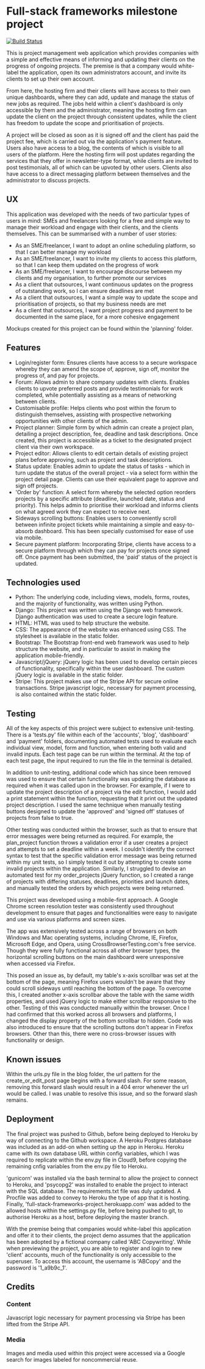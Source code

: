 # Full-stack frameworks milestone project

[![Build Status](https://travis-ci.org/samalty/full-stack-project.svg?branch=master)](https://travis-ci.org/samalty/full-stack-project)

This is project management web application which provides companies with a simple and effective means of informing and updating 
their clients on the progress of ongoing projects. The premise is that a company would white-label the application, open its own 
administrators account, and invite its clients to set up their own account.

From here, the hosting firm and their clients will have access to their own unique dashboards, where they can add, update and 
manage the status of new jobs as required. The jobs held within a client's dashboard is only accessible by them and the administrator, 
meaning the hosting firm can update the client on the project through consistent updates, while the client has freedom to update the 
scope and prioritisation of projects.

A project will be closed as soon as it is signed off and the client has paid the project fee, which is carried out via the application's 
payment feature. Users also have access to a blog, the contents of which is visible to all users of the platform. Here the hosting firm 
will post updates regarding the services that they offer in newsletter-type format, while clients are invited to post testimonials, all 
of which can be upvoted by other users. Clients also have access to a direct messaging platform between themselves and the administrator 
to discuss projects.

## UX

This application was developed with the needs of two particular types of users in mind: SMEs and freelancers looking for a free and simple 
way to manage their workload and engage with their clients, and the clients themselves. This can be summarised with a number of user stories:

- As an SME/freelancer, I want to adopt an online scheduling platform, so that I can better manage my workload
- As an SME/freelancer, I want to invite my clients to access this platform, so that I can keep them updated on the progress of work
- As an SME/freelancer, I want to encourage discourse between my clients and my organisation, to further promote our services
- As a client that outsources, I want continuous updates on the progress of outstanding work, so I can ensure deadlines are met
- As a client that outsources, I want a simple way to update the scope and prioritisation of projects, so that my business needs are met
- As a client that outsources, I want project progress and payment to be documented in the same place, for a more cohesive engagement

Mockups created for this project can be found within the 'planning' folder.

## Features

- Login/register form: Ensures clients have access to a secure workspace whereby they can amend the scope of, approve, sign off, monitor the progress of, and pay for projects.
- Forum: Allows admin to share company updates with clients. Enables clients to upvote preferred posts and provide testimonials for work completed, while potentially assisting as a means of networking between clients.
- Customisable profile: Helps clients who post within the forum to distinguish themselves, assisting with prospective networking opportunities with other clients of the admin.
- Project planner: Simple form by which admin can create a project plan, detailing a project description, fee, deadline and task descriptions. Once created, this project is accessible as a ticket to the designated project client via their own workspace.
- Project editor: Allows clients to edit certain details of existing project plans before approving, such as project and task descriptions.
- Status update: Enables admin to update the status of tasks - which in turn update the status of the overall project - via a select form within the project detail page. Clients can use their equivalent page to approve and sign off projects.
- 'Order by' function: A select form whereby the selected option reorders projects by a specific attribute (deadline, launched date, status and priority). This helps admin to prioritise their workload and informs clients on what agreed work they can expect to receive next.
- Sideways scrolling buttons: Enables users to conveniently scroll between infinite project tickets while maintaining a simple and easy-to-absorb dashboard. This has been specially customised for ease of use via mobile.
- Secure payment platform: Incorporating Stripe, clients have access to a secure platform through which they can pay for projects once signed off. Once payment has been submitted, the 'paid' status of the project is updated.

## Technologies used

- Python: The underlying code, including views, models, forms, routes, and the majority of functionality, was written using Python.
- Django: This project was written using the Django web framework. Django authentication was used to create a secure login feature.
- HTML: HTML was used to help structure the website.
- CSS: The appearance of the website was enhanced using CSS. The stylesheet is available in the static folder.
- Bootstrap: The Bootstrap front-end web framework was used to help structure the website, and in particular to assist in making the application mobile-friendly.
- Javascript/jQuery: jQuery logic has been used to develop certain pieces of functionality, specifically within the user dashboard. The custom jQuery logic is available in the static folder.
- Stripe: This project makes use of the Stripe API for secure online transactions. Stripe javascript logic, necessary for payment processing, is also contained within the static folder.

## Testing

All of the key aspects of this project were subject to extensive unit-testing. There is a 'tests.py' file within each of the 'accounts', 
'blog', 'dashboard' and 'payment' folders, documenting automated tests used to evaluate each individual view, model, form and function, 
when entering both valid and invalid inputs. Each test page can be run within the terminal. At the top of each test page, the input 
required to run the file in the terminal is detailed.

In addition to unit-testing, additional code which has since been removed was used to ensure that certain functionality was updating the 
database as required when it was called upon in the browser. For example, if I were to update the project description of a project via 
the edit function, I would add a print statement within the function, requesting that it print out the updated project description. I 
used the same technique when manually testing buttons designed to update the 'approved' and 'signed off' statuses of projects from false 
to true.

Other testing was conducted within the browser, such as that to ensure that error messages were being returned as required. For example, 
the plan_project function throws a validation error if a user creates a project and attempts to set a deadline within a week. I couldn't 
identify the correct syntax to test that the specific validation error message was being returned within my unit tests, so I simply tested 
it out by attempting to create some invalid projects within the application. Similarly, I struggled to devise an automated test for my 
order_projects jQuery function, so I created a range of projects with differing statuses, deadlines, priorities and launch dates, and 
manually tested the orders by which projects were being returned.

This project was developed using a mobile-first approach. A Google Chrome screen resolution tester was consistently used throughout 
development to ensure that pages and functionalities were easy to navigate and use via various platforms and screen sizes.

The app was extensively tested across a range of browsers on both Windows and Mac operating systems, including Chrome, IE, Firefox, 
Microsoft Edge, and Opera, using CrossBrowserTesting.com's free service. Though they were fully functional across all other browser 
types, the horizontal scrolling buttons on the main dashboard were unresponsive when accessed via Firefox. 

This posed an issue as, by default, my table's x-axis scrollbar was set at the bottom of the page, meaning Firefox users wouldn't be 
aware that they could scroll sideways until reaching the bottom of the page. To overcome this, I created another x-axis scrollbar above 
the table with the same width properties, and used jQuery logic to make either scrollbar responsive to the other. Testing of this was 
conducted manually within the browser. Once I had confirmed that this worked across all browsers and platforms, I changed the display 
property of the bottom scrollbar to hidden. Code was also introduced to ensure that the scrolling buttons don't appear in Firefox browsers. 
Other than this, there were no cross-browser issues with functionality or design.

## Known issues

Within the urls.py file in the blog folder, the url pattern for the create_or_edit_post page begins with a forward slash. For some reason, 
removing this forward slash would result in a 404 error whenever the url would be called. I was unable to resolve this issue, and so the 
forward slash remains.

## Deployment

The final project was pushed to Github, before being deployed to Heroku by way of connecting to the Github workspace. A Heroku Postgres 
database was included as an add-on when setting up the app in Heroku. Heroku came with its own database URL within config variables, which 
I was required to replicate within the env.py file in Cloud9, before copying the remaining cnfig variables from the env.py file to Heroku.

'gunicorn' was installed via the bash terminal to allow the project to connect to Heroku, and 'psycopg2' was installed to enable the project 
to interact with the SQL database. The requirements.txt file was duly updated. A Procfile was added to convey to Heroku the type of app that 
it is hosting. Finally, 'full-stack-frameworks-project.herokuapp.com' was added to the allowed hosts within the settings.py file, before being 
pushed to git, to authorise Heroku as a host, before deploying the master branch.

With the premise being that companies would white-label this application and offer it to their clients, the project demo assumes that the 
application has been adopted by a fictional company called 'ABC Copywriting'. While when previewing the project, you are able to register 
and login to new 'client' accounts, much of the functionality is only accessible to the superuser. To access this account, the username is 
'ABCopy' and the password is '1_a9b9c_1'.

## Credits

### Content

Javascript logic necessary for payment processing via Stripe has been lifted from the Stripe API.

### Media

Images and media used within this project were accessed via a Google search for images labeled for noncommercial reuse.